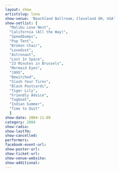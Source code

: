 ```yaml
---
layout: show
artistslug: luna
show-venue: 'Beachland Ballroom, Cleveland OH, USA'
show-setlist: [
  "Malibu Love Nest",
  "California (All the Way)",
  "Speedbumps",
  "Pup Tent",
  "Broken Chair",
  "Lovedust",
  "Astronaut",
  "Lost In Space",
  "23 Minutes in Brussels",
  "Mermaid Eyes",
  "1995",
  "Bewitched",
  "Slash Your Tires",
  "Black Postcards",
  "Tiger Lily",
  "Friendly Advice",
  "Tugboat",
  "Indian Summer",
  "Time to Quit"
  ]
show-date: 2004-11-09
category: 2004
show-radio: 
show-lastfm: 
show-cancelled: 
performers: 
facebook-event-url: 
show-poster-url: 
show-ticket-url: 
show-venue-website: 
show-additional: 
---
```


